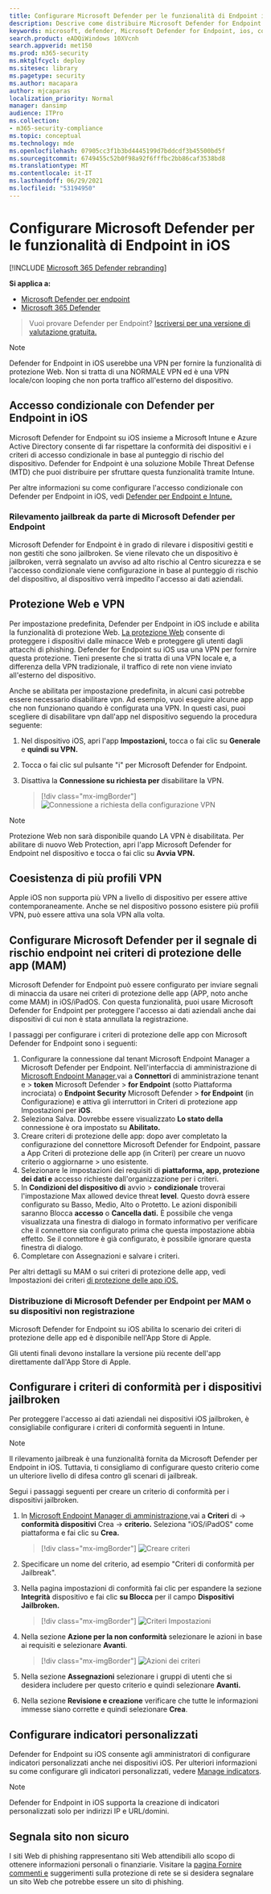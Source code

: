 ```yaml
---
title: Configurare Microsoft Defender per le funzionalità di Endpoint in iOS
description: Descrive come distribuire Microsoft Defender for Endpoint in funzionalità iOS
keywords: microsoft, defender, Microsoft Defender for Endpoint, ios, configurare, funzionalità, ios
search.product: eADQiWindows 10XVcnh
search.appverid: met150
ms.prod: m365-security
ms.mktglfcycl: deploy
ms.sitesec: library
ms.pagetype: security
ms.author: macapara
author: mjcaparas
localization_priority: Normal
manager: dansimp
audience: ITPro
ms.collection:
- m365-security-compliance
ms.topic: conceptual
ms.technology: mde
ms.openlocfilehash: 07905cc3f1b3bd4445199d7bddcdf3b45500bd5f
ms.sourcegitcommit: 6749455c52b0f98a92f6fffbc2bb86caf3538bd8
ms.translationtype: MT
ms.contentlocale: it-IT
ms.lasthandoff: 06/29/2021
ms.locfileid: "53194950"
---
```

# <a name="configure-microsoft-defender-for-endpoint-on-ios-features"></a>Configurare Microsoft Defender per le funzionalità di Endpoint in iOS

[!INCLUDE [Microsoft 365 Defender rebranding](../../includes/microsoft-defender.md)]

**Si applica a:**
- [Microsoft Defender per endpoint](https://go.microsoft.com/fwlink/p/?linkid=2154037)
- [Microsoft 365 Defender](https://go.microsoft.com/fwlink/?linkid=2118804)

> Vuoi provare Defender per Endpoint? [Iscriversi per una versione di valutazione gratuita.](https://www.microsoft.com/microsoft-365/windows/microsoft-defender-atp?ocid=docs-wdatp-exposedapis-abovefoldlink) 

> [!NOTE]
> Defender for Endpoint in iOS userebbe una VPN per fornire la funzionalità di protezione Web. Non si tratta di una NORMALE VPN ed è una VPN locale/con looping che non porta traffico all'esterno del dispositivo.

## <a name="conditional-access-with-defender-for-endpoint-on-ios"></a>Accesso condizionale con Defender per Endpoint in iOS  
Microsoft Defender for Endpoint su iOS insieme a Microsoft Intune e Azure Active Directory consente di far rispettare la conformità dei dispositivi e i criteri di accesso condizionale in base al punteggio di rischio del dispositivo. Defender for Endpoint è una soluzione Mobile Threat Defense (MTD) che puoi distribuire per sfruttare questa funzionalità tramite Intune.

Per altre informazioni su come configurare l'accesso condizionale con Defender per Endpoint in iOS, vedi [Defender per Endpoint e Intune.](/mem/intune/protect/advanced-threat-protection)

### <a name="jailbreak-detection-by-microsoft-defender-for-endpoint"></a>Rilevamento jailbreak da parte di Microsoft Defender per Endpoint
Microsoft Defender for Endpoint è in grado di rilevare i dispositivi gestiti e non gestiti che sono jailbroken. Se viene rilevato che un dispositivo è jailbroken, verrà segnalato un avviso ad alto rischio al Centro sicurezza e se l'accesso condizionale viene configurazione in base al punteggio di rischio del dispositivo, al dispositivo verrà impedito l'accesso ai dati aziendali.

## <a name="web-protection-and-vpn"></a>Protezione Web e VPN

Per impostazione predefinita, Defender per Endpoint in iOS include e abilita la funzionalità di protezione Web. [La protezione Web](web-protection-overview.md) consente di proteggere i dispositivi dalle minacce Web e proteggere gli utenti dagli attacchi di phishing. Defender for Endpoint su iOS usa una VPN per fornire questa protezione. Tieni presente che si tratta di una VPN locale e, a differenza della VPN tradizionale, il traffico di rete non viene inviato all'esterno del dispositivo.

Anche se abilitata per impostazione predefinita, in alcuni casi potrebbe essere necessario disabilitare vpn. Ad esempio, vuoi eseguire alcune app che non funzionano quando è configurata una VPN. In questi casi, puoi scegliere di disabilitare vpn dall'app nel dispositivo seguendo la procedura seguente:

1. Nel dispositivo iOS, apri l'app **Impostazioni,** tocca o fai clic su **Generale** e **quindi su VPN.**
1. Tocca o fai clic sul pulsante "i" per Microsoft Defender for Endpoint.
1. Disattiva la **Connessione su richiesta per** disabilitare la VPN.

    > [!div class="mx-imgBorder"]
    > ![Connessione a richiesta della configurazione VPN](images/ios-vpn-config.png)

> [!NOTE]
> Protezione Web non sarà disponibile quando LA VPN è disabilitata. Per abilitare di nuovo Web Protection, apri l'app Microsoft Defender for Endpoint nel dispositivo e tocca o fai clic su **Avvia VPN.**

## <a name="co-existence-of-multiple-vpn-profiles"></a>Coesistenza di più profili VPN

Apple iOS non supporta più VPN a livello di dispositivo per essere attive contemporaneamente. Anche se nel dispositivo possono esistere più profili VPN, può essere attiva una sola VPN alla volta.

## <a name="configure-microsoft-defender-for-endpoint-risk-signal-in-app-protection-policy-mam"></a>Configurare Microsoft Defender per il segnale di rischio endpoint nei criteri di protezione delle app (MAM)

Microsoft Defender for Endpoint può essere configurato per inviare segnali di minaccia da usare nei criteri di protezione delle app (APP, noto anche come MAM) in iOS/iPadOS. Con questa funzionalità, puoi usare Microsoft Defender for Endpoint per proteggere l'accesso ai dati aziendali anche dai dispositivi di cui non è stata annullata la registrazione.

I passaggi per configurare i criteri di protezione delle app con Microsoft Defender for Endpoint sono i seguenti:

1. Configurare la connessione dal tenant Microsoft Endpoint Manager a Microsoft Defender per Endpoint. Nell'interfaccia di amministrazione di [Microsoft Endpoint Manager,](https://go.microsoft.com/fwlink/?linkid=2109431)vai a **Connettori** di amministrazione tenant e  >  **token** Microsoft Defender  >  **for Endpoint** (sotto Piattaforma incrociata) o **Endpoint Security** Microsoft Defender  >  **for Endpoint** (in Configurazione) e attiva gli interruttori in Criteri di protezione app Impostazioni per **iOS**.
1. Seleziona Salva. Dovrebbe essere visualizzato **Lo stato della** connessione è ora impostato su **Abilitato.**
1. Creare criteri di protezione delle app: dopo aver completato la configurazione del connettore Microsoft Defender for Endpoint, passare a App Criteri di protezione delle app (in Criteri) per creare un nuovo criterio o aggiornarne  >   uno esistente.
1. Selezionare le impostazioni dei requisiti di **piattaforma, app, protezione dei dati e** accesso richieste dall'organizzazione per i criteri.
1. In **Condizioni del dispositivo di** avvio  >  **condizionale** troverai l'impostazione Max allowed device threat **level**. Questo dovrà essere configurato su Basso, Medio, Alto o Protetto. Le azioni disponibili saranno Blocca **accesso** o **Cancella dati.** È possibile che venga visualizzata una finestra di dialogo in formato informativo per verificare che il connettore sia configurato prima che questa impostazione abbia effetto. Se il connettore è già configurato, è possibile ignorare questa finestra di dialogo.
1. Completare con Assegnazioni e salvare i criteri.

Per altri dettagli su MAM o sui criteri di protezione delle app, vedi Impostazioni dei criteri [di protezione delle app iOS.](https://docs.microsoft.com/mem/intune/apps/app-protection-policy-settings-ios)

### <a name="deploying-microsoft-defender-for-endpoint-for-mam-or-on-unenrolled-devices"></a>Distribuzione di Microsoft Defender per Endpoint per MAM o su dispositivi non registrazione

Microsoft Defender for Endpoint su iOS abilita lo scenario dei criteri di protezione delle app ed è disponibile nell'App Store di Apple.

Gli utenti finali devono installare la versione più recente dell'app direttamente dall'App Store di Apple.

## <a name="configure-compliance-policy-against-jailbroken-devices"></a>Configurare i criteri di conformità per i dispositivi jailbroken

Per proteggere l'accesso ai dati aziendali nei dispositivi iOS jailbroken, è consigliabile configurare i criteri di conformità seguenti in Intune.

> [!NOTE]
> Il rilevamento jailbreak è una funzionalità fornita da Microsoft Defender per Endpoint in iOS. Tuttavia, ti consigliamo di configurare questo criterio come un ulteriore livello di difesa contro gli scenari di jailbreak.

Segui i passaggi seguenti per creare un criterio di conformità per i dispositivi jailbroken.

1. In [Microsoft Endpoint Manager di amministrazione,](https://go.microsoft.com/fwlink/?linkid=2109431)vai a **Criteri** di  ->  **conformità dispositivi** Crea  ->  **criterio.** Seleziona "iOS/iPadOS" come piattaforma e fai clic su **Crea.**

    > [!div class="mx-imgBorder"]
    > ![Creare criteri](images/ios-jb-policy.png)

2. Specificare un nome del criterio, ad esempio "Criteri di conformità per Jailbreak".
3. Nella pagina impostazioni di conformità fai clic per espandere la sezione **Integrità** dispositivo e fai clic **su Blocca** per il campo **Dispositivi Jailbroken.**

    > [!div class="mx-imgBorder"]
    > ![Criteri Impostazioni](images/ios-jb-settings.png)

4. Nella sezione **Azione per la non conformità** selezionare le azioni in base ai requisiti e selezionare **Avanti**.

    > [!div class="mx-imgBorder"]
    > ![Azioni dei criteri](images/ios-jb-actions.png)

5. Nella sezione **Assegnazioni** selezionare i gruppi di utenti che si desidera includere per questo criterio e quindi selezionare **Avanti.**
6. Nella sezione **Revisione e creazione** verificare che tutte le informazioni immesse siano corrette e quindi selezionare **Crea**.

## <a name="configure-custom-indicators"></a>Configurare indicatori personalizzati

Defender for Endpoint su iOS consente agli amministratori di configurare indicatori personalizzati anche nei dispositivi iOS. Per ulteriori informazioni su come configurare gli indicatori personalizzati, vedere [Manage indicators](/microsoft-365/security/defender-endpoint/manage-indicators).

> [!NOTE]
> Defender for Endpoint in iOS supporta la creazione di indicatori personalizzati solo per indirizzi IP e URL/domini.

## <a name="report-unsafe-site"></a>Segnala sito non sicuro

I siti Web di phishing rappresentano siti Web attendibili allo scopo di ottenere informazioni personali o finanziarie. Visitare la [pagina Fornire commenti e](https://www.microsoft.com/wdsi/filesubmission/exploitguard/networkprotection) suggerimenti sulla protezione di rete se si desidera segnalare un sito Web che potrebbe essere un sito di phishing.

